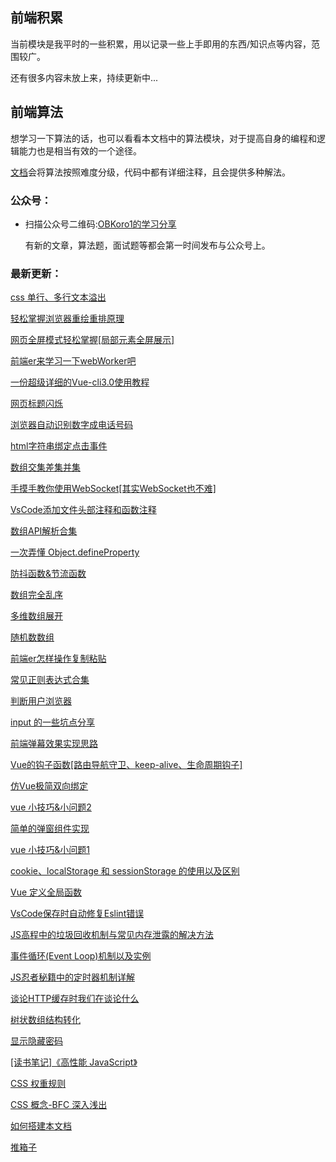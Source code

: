 
## 前端积累

当前模块是我平时的一些积累，用以记录一些上手即用的东西/知识点等内容，范围较广。

还有很多内容未放上来，持续更新中...

## 前端算法

想学习一下算法的话，也可以看看本文档中的算法模块，对于提高自身的编程和逻辑能力也是相当有效的一个途径。

[文档](/algorithm/)会将算法按照难度分级，代码中都有详细注释，且会提供多种解法。

### 公众号：

* 扫描公众号二维码:[OBKoro1的学习分享](https://user-gold-cdn.xitu.io/2018/5/1/1631b6f52f7e7015?w=344&h=344&f=jpeg&s=8317)

    有新的文章，算法题，面试题等都会第一时间发布与公众号上。

### 最新更新：

[css 单行、多行文本溢出](http://obkoro1.com/web_accumulate/accumulate/CSS/%E5%8D%95%E8%A1%8C%E5%A4%9A%E8%A1%8C%E6%96%87%E6%9C%AC%E6%BA%A2%E5%87%BA.html)

[轻松掌握浏览器重绘重排原理](http://obkoro1.com/web_accumulate/accumulate/tool/%E6%B5%8F%E8%A7%88%E5%99%A8%E9%87%8D%E7%BB%98%E9%87%8D%E6%8E%92.html)

[网页全屏模式轻松掌握[局部元素全屏展示]](http://obkoro1.com/web_accumulate/accumulate/effect/%E7%BD%91%E9%A1%B5%E5%85%A8%E5%B1%8F.html)

[前端er来学习一下webWorker吧](http://obkoro1.com/web_accumulate/accumulate/JS/webWorker%E4%B8%8A%E6%89%8B.html)

[一份超级详细的Vue-cli3.0使用教程](http://obkoro1.com/web_accumulate/accumulate/tool/%E4%B8%80%E4%BB%BD%E8%B6%85%E7%BA%A7%E8%AF%A6%E7%BB%86%E7%9A%84Vue-cli3.0%E4%BD%BF%E7%94%A8%E6%95%99%E7%A8%8B.html)

[网页标题闪烁](http://obkoro1.com/web_accumulate/accumulate/effect/%E7%BD%91%E9%A1%B5%E6%A0%87%E9%A2%98%E9%97%AA%E7%83%81.html)

[浏览器自动识别数字成电话号码](http://obkoro1.com/web_accumulate/accumulate/tool/%E6%B5%8F%E8%A7%88%E5%99%A8%E8%87%AA%E5%8A%A8%E8%AF%86%E5%88%AB%E6%95%B0%E5%AD%97%E6%88%90%E7%94%B5%E8%AF%9D%E5%8F%B7%E7%A0%81.html)

[html字符串绑定点击事件](http://obkoro1.com/web_accumulate/accumulate/effect/%E5%AD%97%E7%AC%A6%E4%B8%B2%E7%BB%91%E5%AE%9A%E7%82%B9%E5%87%BB%E4%BA%8B%E4%BB%B6.html)

[数组交集差集并集](http://obkoro1.com/web_accumulate/accumulate/JS/%E6%95%B0%E7%BB%84%E4%BA%A4%E9%9B%86%E5%B7%AE%E9%9B%86.html)

[手摸手教你使用WebSocket[其实WebSocket也不难]](http://obkoro1.com/web_accumulate/accumulate/JS/%E6%89%8B%E6%91%B8%E6%89%8B%E6%95%99%E4%BD%A0%E4%BD%BF%E7%94%A8WebSocket.html#%E6%89%8B%E6%91%B8%E6%89%8B%E6%95%99%E4%BD%A0%E4%BD%BF%E7%94%A8websocket-%E5%85%B6%E5%AE%9Ewebsocket%E4%B9%9F%E4%B8%8D%E9%9A%BE)

[VsCode添加文件头部注释和函数注释](http://obkoro1.com/web_accumulate/accumulate/tool/koroFileHeader.html)

[数组API解析合集](http://obkoro1.com/web_accumulate/accumulate/JS/%E6%95%B0%E7%BB%84API%E8%A7%A3%E6%9E%90%E5%90%88%E9%9B%86.html)

[一次弄懂 Object.defineProperty](http://obkoro1.com/web_accumulate/accumulate/JS/Object.defineProperty.html)

[防抖函数&节流函数](http://obkoro1.com/web_accumulate/accumulate/JS/%E5%87%BD%E6%95%B0%E9%98%B2%E6%8A%96%E5%92%8C%E5%87%BD%E6%95%B0%E8%8A%82%E6%B5%81.html)

[数组完全乱序](http://obkoro1.com/web_accumulate/accumulate/JS/%E6%95%B0%E7%BB%84%E5%AE%8C%E5%85%A8%E4%B9%B1%E5%BA%8F.html)

[多维数组展开](http://obkoro1.com/web_accumulate/accumulate/effect/%E5%A4%9A%E7%BB%B4%E6%95%B0%E7%BB%84%E5%B1%95%E5%BC%80.html)

[随机数数组](http://obkoro1.com/web_accumulate/accumulate/JS/%E9%9A%8F%E6%9C%BA%E6%95%B0%E7%BB%84%E6%88%90%E7%9A%84%E6%95%B0%E7%BB%84.html)

[前端er怎样操作复制粘贴](http://obkoro1.com/web_accumulate/accumulate/effect/%E5%A4%8D%E5%88%B6%E7%B2%98%E8%B4%B4%E7%B3%BB%E5%88%97.html)

[常见正则表达式合集](http://obkoro1.com/web_accumulate/accumulate/effect/%E6%AD%A3%E5%88%99%E8%A1%A8%E8%BE%BE%E5%BC%8F%E6%94%B6%E9%9B%86.html)

[判断用户浏览器](http://obkoro1.com/web_accumulate/accumulate/effect/%E5%88%A4%E6%96%AD%E7%94%A8%E6%88%B7%E6%B5%8F%E8%A7%88%E5%99%A8.html)

[input 的一些坑点分享](http://obkoro1.com/web_accumulate/accumulate/effect/input%E7%9A%84%E4%B8%80%E4%BA%9B%E5%9D%91%E7%82%B9%E5%88%86%E4%BA%AB.html)

[前端弹幕效果实现思路](http://obkoro1.com/web_accumulate/accumulate/effect/%E5%89%8D%E7%AB%AF%E5%BC%B9%E5%B9%95%E6%95%88%E6%9E%9C%E5%AE%9E%E7%8E%B0%E6%80%9D%E8%B7%AF.html)

[Vue的钩子函数[路由导航守卫、keep-alive、生命周期钩子]](http://obkoro1.com/web_accumulate/accumulate/Vue/vue%E9%92%A9%E5%AD%90%E5%87%BD%E6%95%B0.html)

[仿Vue极简双向绑定](http://obkoro1.com/web_accumulate/accumulate/Vue/%E6%9E%81%E7%AE%80%E5%8F%8C%E5%90%91%E7%BB%91%E5%AE%9A.html)

[vue 小技巧&小问题2](http://obkoro1.com/web_accumulate/accumulate/Vue/%E4%BD%A0%E6%88%96%E8%AE%B8%E4%B8%8D%E7%9F%A5%E9%81%93Vue%E7%9A%84%E8%BF%99%E4%BA%9B%E5%B0%8F%E6%8A%80%E5%B7%A7.html)

[简单的弹窗组件实现](http://obkoro1.com/web_accumulate/accumulate/Vue/%E5%BC%B9%E7%AA%97.html#%E7%AE%80%E5%8D%95%E7%9A%84%E5%BC%B9%E7%AA%97%E7%BB%84%E4%BB%B6%E5%AE%9E%E7%8E%B0)

[vue 小技巧&小问题1](http://obkoro1.com/web_accumulate/accumulate/Vue/vue%E5%B0%8F%E6%8A%80%E5%B7%A7.html)

[cookie、localStorage 和 sessionStorage 的使用以及区别](http://obkoro1.com/web_accumulate/accumulate/JS/cookie%E5%92%8Cstorage%E7%9A%84%E4%BD%BF%E7%94%A8%E4%BB%A5%E5%8F%8A%E5%8C%BA%E5%88%AB.html)

[Vue 定义全局函数](http://obkoro1.com/web_accumulate/accumulate/Vue/vue%E5%AE%9A%E4%B9%89%E5%85%A8%E5%B1%80%E5%87%BD%E6%95%B0.html)

[VsCode保存时自动修复Eslint错误](http://obkoro1.com/web_accumulate/accumulate/tool/Eslint%E8%87%AA%E5%8A%A8%E4%BF%AE%E5%A4%8D%E6%A0%BC%E5%BC%8F%E9%94%99%E8%AF%AF.html)

[JS高程中的垃圾回收机制与常见内存泄露的解决方法](http://obkoro1.com/web_accumulate/accumulate/tool/js%E5%9E%83%E5%9C%BE%E5%9B%9E%E6%94%B6%E6%9C%BA%E5%88%B6.html)

[事件循环(Event Loop)机制以及实例](http://obkoro1.com/web_accumulate/accumulate/tool/js%E4%BA%8B%E4%BB%B6%E5%BE%AA%E7%8E%AF%E6%9C%BA%E5%88%B6.html#%E4%BA%8B%E4%BB%B6%E5%BE%AA%E7%8E%AF-event-loop-%E6%9C%BA%E5%88%B6%E4%BB%A5%E5%8F%8A%E5%AE%9E%E4%BE%8B)

[JS忍者秘籍中的定时器机制详解](http://obkoro1.com/web_accumulate/accumulate/tool/%E5%BF%8D%E8%80%85%E7%A7%98%E7%B1%8D%E5%AE%9A%E6%97%B6%E5%99%A8%E6%9C%BA%E5%88%B6.html)

[谈论HTTP缓存时我们在谈论什么](http://obkoro1.com/web_accumulate/accumulate/tool/http%E7%BC%93%E5%AD%98.html)

[树状数组结构转化](http://obkoro1.com/web_accumulate/accumulate/interviewQuestion/%E6%A0%91%E7%8A%B6%E6%95%B0%E7%BB%84%E7%BB%93%E6%9E%84%E8%BD%AC%E5%8C%96.html)

[显示隐藏密码](http://obkoro1.com/web_accumulate/accumulate/effect/%E6%98%BE%E7%A4%BA%E9%9A%90%E8%97%8F%E5%AF%86%E7%A0%81.html#%E6%98%BE%E7%A4%BA%E9%9A%90%E8%97%8F%E5%AF%86%E7%A0%81)

[[读书笔记]《高性能 JavaScript》](http://obkoro1.com/web_accumulate/accumulate/amateur/%E9%AB%98%E6%80%A7%E8%83%BDjs.html)

[CSS 权重规则](http://obkoro1.com/web_accumulate/accumulate/CSS/CSS%E6%9D%83%E9%87%8D%E8%A7%84%E5%88%99.html)

[CSS 概念-BFC 深入浅出](http://obkoro1.com/web_accumulate/accumulate/CSS/CSS%E6%A6%82%E5%BF%B5-BFC%E6%B7%B1%E5%85%A5%E6%B5%85%E5%87%BA.html)

[如何搭建本文档](http://obkoro1.com/web_accumulate/accumulate/amateur/VuePress%E6%96%87%E6%A1%A3.html)

[推箱子](http://obkoro1.com/web_accumulate/accumulate/amateur/%E6%8E%A8%E7%AE%B1%E5%AD%90.html)
